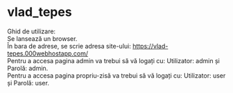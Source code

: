 # vlad_tepes
Ghid de utilizare:<br>
Se lansează un browser.<br>
În bara de adrese, se scrie adresa site-ului: https://vlad-tepes.000webhostapp.com/<br>
Pentru a accesa pagina admin va trebui să vă logați cu: Utilizator: admin și Parolă: admin.<br>
Pentru a accesa pagina propriu-zisă  va trebui să vă logați cu: Utilizator: user și Parolă: user.

